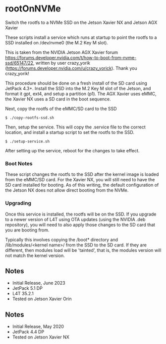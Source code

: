 # rootOnNVMe
Switch the rootfs to a NVMe SSD on the Jetson Xavier NX and Jetson AGX Xavier

These scripts install a service which runs at startup to point the rootfs to a SSD installed on /dev/nvme0 (the M.2 Key M slot).

This is taken from the NVIDIA Jetson AGX Xavier forum https://forums.developer.nvidia.com/t/how-to-boot-from-nvme-ssd/65147/22, written by user crazy_yorik (https://forums.developer.nvidia.com/u/crazy_yorick). Thank you crazy_yorik!

This procedure should be done on a fresh install of the SD card using JetPack 4.3+. Install the SSD into the M.2 Key M slot of the Jetson, and format it gpt, ext4, and setup a partition (p1). The AGX Xavier uses eMMC, the Xavier NX uses a SD card in the boot sequence.

Next, copy the rootfs of the eMMC/SD card to the SSD
```
$ ./copy-rootfs-ssd.sh
```

Then, setup the service. This will copy the .service file to the correct location, and install a startup script to set the rootfs to the SSD.
```
$ ./setup-service.sh
```

After setting up the service, reboot for the changes to take effect.

### Boot Notes
These script changes the rootfs to the SSD after the kernel image is loaded from the eMMC/SD card. For the Xavier NX, you will still need to have the SD card installed for booting. As of this writing, the default configuration of the Jetson NX does not allow direct booting from the NVMe.

### Upgrading
Once this service is installed, the rootfs will be on the SSD. If you upgrade to a newer version of L4T using OTA updates (using the NVIDIA .deb repository), you will need to also apply those changes to the SD card that you are booting from.

Typically this involves copying the /boot* directory and /lib/modules/\<kernel name\>/ from the SSD to the SD card. If they are different, then modules load will be 'tainted', that is, the modules version will not match the kernel version.

## Notes
* Initial Release, June 2023
* JetPack 5.1 DP
* L4T 35.2.1
* Tested on Jetson Xavier Orin

## Notes
* Initial Release, May 2020
* JetPack 4.4 DP
* Tested on Jetson Xavier NX

